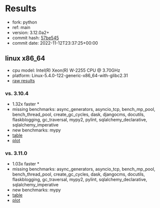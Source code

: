 # Results

- fork: python
- ref: main
- version: 3.12.0a2+
- commit hash: [57be545](https://github.com/python/cpython/commit/57be545)
- commit date: 2022-11-12T23:37:25+00:00

## linux x86_64

- cpu model: Intel(R) Xeon(R) W-2255 CPU @ 3.70GHz
- platform: Linux-5.4.0-122-generic-x86_64-with-glibc2.31
- [raw results](bm-20221112-linux-x86_64-python-main-3.12.0a2%2B-57be545.json)

### vs. 3.10.4

- 1.32x faster \*
- missing benchmarks: async_generators, asyncio_tcp, bench_mp_pool, bench_thread_pool, create_gc_cycles, dask, djangocms, docutils, flaskblogging, gc_traversal, mypy2, pylint, sqlalchemy_declarative, sqlalchemy_imperative
- new benchmarks: mypy
- [table](bm-20221112-linux-x86_64-python-main-3.12.0a2%2B-57be545-vs-3.10.4.md)
- [plot](bm-20221112-linux-x86_64-python-main-3.12.0a2%2B-57be545-vs-3.10.4.png)

### vs. 3.11.0

- 1.03x faster \*
- missing benchmarks: async_generators, asyncio_tcp, bench_mp_pool, bench_thread_pool, create_gc_cycles, dask, djangocms, docutils, flaskblogging, gc_traversal, mypy2, pylint, sqlalchemy_declarative, sqlalchemy_imperative
- new benchmarks: mypy
- [table](bm-20221112-linux-x86_64-python-main-3.12.0a2%2B-57be545-vs-3.11.0.md)
- [plot](bm-20221112-linux-x86_64-python-main-3.12.0a2%2B-57be545-vs-3.11.0.png)

